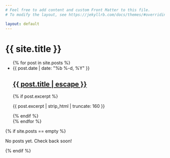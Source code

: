 ```yaml
---
# Feel free to add content and custom Front Matter to this file.
# To modify the layout, see https://jekyllrb.com/docs/themes/#overriding-theme-defaults

layout: default
---
```


<div class="home">
  <h1>{{ site.title }}</h1>

  <ul class="post-list">
  {% for post in site.posts %}
    <li>
      <span class="post-meta">{{ post.date | date: "%b %-d, %Y" }}</span>
      <h2><a class="post-link" href="{{ post.url | relative_url }}">{{ post.title | escape }}</a></h2>
      {% if post.excerpt %}
      <p>{{ post.excerpt | strip_html | truncate: 160 }}</p>
      {% endif %}
    </li>
  {% endfor %}
  </ul>

  {% if site.posts == empty %}
  <p>No posts yet. Check back soon!</p>
  {% endif %}
</div>
